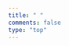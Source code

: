```yaml
---
title: " "
comments: false
type: "top"
---
```

<div id="top"></div>
<script src="https://cdn1.lncld.net/static/js/av-core-mini-0.6.4.js"></script>
<script>AV.initialize("E7vwwiWpiaeLTwLBS8GGfbHX-gzGzoHsz", "gvN94Bk9as8RRGeuQGqeHazh");</script>
<script type="text/javascript">
  var time=0
  var title=""
  var url=""
  var query = new AV.Query('Counter');
  query.notEqualTo('id',0);
  query.descending('time');
  query.limit(1000);
  query.find().then(function (todo) {
    for (var i=0;i<1000;i++){
      var result=todo[i].attributes;
      time=result.time;
      title=result.title;
      url=result.url;
      var content="<center>"+"<a href='"+"https://yfygoing.com"+url+"'>"+"<font size= 4>"+title+"</a>"+"</center>"+"<center>"+"<font size= 2 color='#555'>"+"Times of Reading："+time+"</font>"+"<br />" + "<div style='border-top:2px dotted #0052d4;'></div>"+"</center>";
      document.getElementById("top").innerHTML+=content
    }
  }, function (error) {
    console.log("error");
  });
</script>

<style>.post-description { display: none; }<style>
